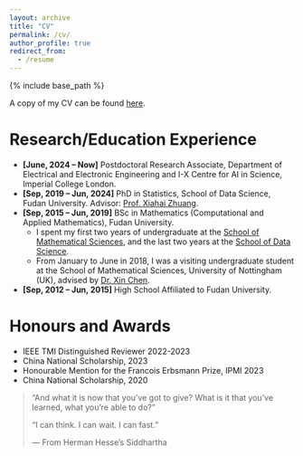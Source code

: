```yaml
---
layout: archive
title: "CV"
permalink: /cv/
author_profile: true
redirect_from:
  - /resume
---
```


{% include base_path %}

A copy of my CV can be found [here](https://github.com/xzluo97/xzluo97.github.io/blob/master/_cv/CV.pdf).

Research/Education Experience
======
* **[June, 2024 – Now]** Postdoctoral Research Associate, Department of Electrical and Electronic Engineering and I-X Centre for AI in Science, Imperial College London.
* **[Sep, 2019 – Jun, 2024]** PhD in Statistics, School of Data Science, Fudan University. Advisor: [Prof. Xiahai Zhuang](https://zmiclab.github.io/zxh/).
* **[Sep, 2015 – Jun, 2019]** BSc in Mathematics (Computational and Applied Mathematics), Fudan University.
  * I spent my first two years of undergraduate at the [School of Mathematical Sciences](https://math.fudan.edu.cn/mathen/main.htm), and the last two years at the [School of Data Science](https://sds.fudan.edu.cn).
  * From January to June in 2018, I was a visiting undergraduate student at the School of Mathematical Sciences, University of Nottingham (UK), advised by [Dr. Xin Chen](http://www.cs.nott.ac.uk/~pszxc/).
* **[Sep, 2012 – Jun, 2015]** High School Affiliated to Fudan University.



# Honours and Awards

- IEEE TMI Distinguished Reviewer 2022-2023
- China National Scholarship, 2023
- Honourable Mention for the Francois Erbsmann Prize, IPMI 2023
- China National Scholarship, 2020





> “And what it is now that you’ve got to give? What is it that you’ve learned, what you’re able to do?”
>
> “I can think. I can wait. I can fast.”
>
> — From Herman Hesse’s Siddhartha

